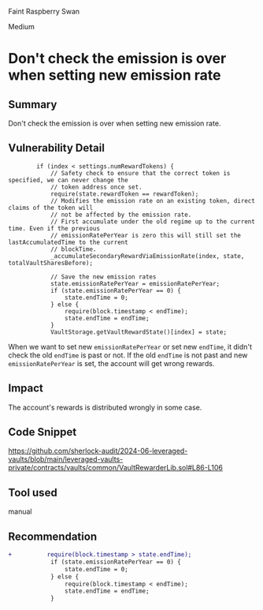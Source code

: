 Faint Raspberry Swan

Medium

# Don't check the emission is over when setting new emission rate

## Summary
Don't check the emission is over when setting new emission rate.
## Vulnerability Detail
```solidity
        if (index < settings.numRewardTokens) {
            // Safety check to ensure that the correct token is specified, we can never change the
            // token address once set.
            require(state.rewardToken == rewardToken);
            // Modifies the emission rate on an existing token, direct claims of the token will
            // not be affected by the emission rate.
            // First accumulate under the old regime up to the current time. Even if the previous
            // emissionRatePerYear is zero this will still set the lastAccumulatedTime to the current
            // blockTime.
            _accumulateSecondaryRewardViaEmissionRate(index, state, totalVaultSharesBefore);

            // Save the new emission rates
            state.emissionRatePerYear = emissionRatePerYear;
            if (state.emissionRatePerYear == 0) {
                state.endTime = 0;
            } else {
                require(block.timestamp < endTime);
                state.endTime = endTime;
            }
            VaultStorage.getVaultRewardState()[index] = state;
```
When we want to set new `emissionRatePerYear` or set new `endTime`, it didn't check the old `endTime` is past or not. If the old `endTime` is not past and new `emissionRatePerYear` is set, the account will get wrong rewards.
## Impact
The account's rewards is distributed wrongly in some case.
## Code Snippet
https://github.com/sherlock-audit/2024-06-leveraged-vaults/blob/main/leveraged-vaults-private/contracts/vaults/common/VaultRewarderLib.sol#L86-L106
## Tool used
manual
## Recommendation
```diff
+          require(block.timestamp > state.endTime);
            if (state.emissionRatePerYear == 0) {
                state.endTime = 0;
            } else {
                require(block.timestamp < endTime);
                state.endTime = endTime;
            }
```